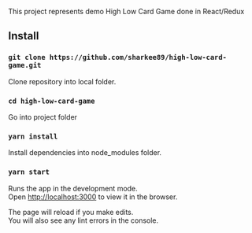 This project represents demo High Low Card Game done in React/Redux

## Install

### `git clone https://github.com/sharkee89/high-low-card-game.git`

Clone repository into local folder.

### `cd high-low-card-game`

Go into project folder

### `yarn install`

Install dependencies into node_modules folder.

### `yarn start`

Runs the app in the development mode.<br />
Open [http://localhost:3000](http://localhost:3000) to view it in the browser.

The page will reload if you make edits.<br />
You will also see any lint errors in the console.